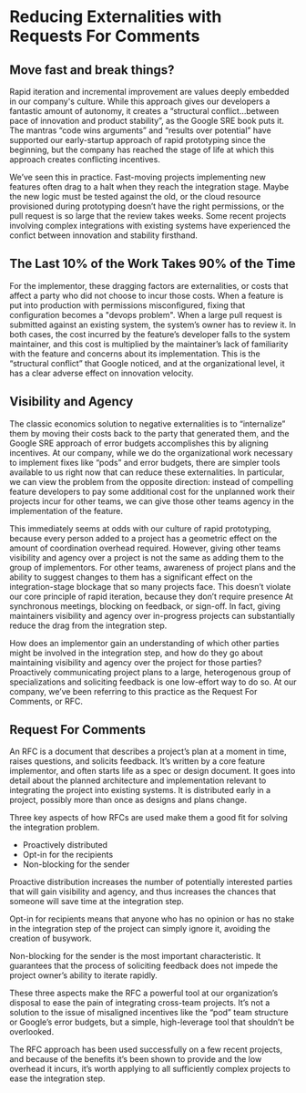 Reducing Externalities with Requests For Comments
=================================================

Move fast and break things?
---------------------------

Rapid iteration and incremental improvement are values deeply embedded in our company's culture. While this approach
gives our developers a fantastic amount of autonomy, it creates a “structural conflict…between pace of innovation and
product stability”, as the Google SRE book puts it. The mantras “code wins arguments” and “results over potential” have
supported our early-startup approach of rapid prototyping since the beginning, but the company has reached the stage of
life at which this approach creates conflicting incentives.

We’ve seen this in practice. Fast-moving projects implementing new features often drag to a halt when they reach the
integration stage. Maybe the new logic must be tested against the old, or the cloud resource provisioned during
prototyping doesn’t have the right permissions, or the pull request is so large that the review takes weeks. Some
recent projects involving complex integrations with existing systems have experienced the confict between innovation
and stability firsthand.

The Last 10% of the Work Takes 90% of the Time
----------------------------------------------

For the implementor, these dragging factors are externalities, or costs that affect a party who did not choose to
incur those costs. When a feature is put into production with permissions misconfigured, fixing that configuration
becomes a "devops problem". When a large pull request is submitted against an existing system, the system’s owner has
to review it. In both cases, the cost incurred by the feature’s developer falls to the system maintainer, and this cost
is multiplied by the maintainer’s lack of familiarity with the feature and concerns about its implementation. This is
the “structural conflict” that Google noticed, and at the organizational level, it has a clear adverse effect on
innovation velocity.

Visibility and Agency
---------------------

The classic economics solution to negative externalities is to “internalize” them by moving their costs back to the
party that generated them, and the Google SRE approach of error budgets accomplishes this by aligning incentives. At
our company, while we do the organizational work necessary to implement fixes like “pods” and error budgets, there are
simpler tools available to us right now that can reduce these externalities. In particular, we can view the problem
from the opposite direction: instead of compelling feature developers to pay some additional cost for the unplanned
work their projects incur for other teams, we can give those other teams agency in the implementation of the feature.

This immediately seems at odds with our culture of rapid prototyping, because every person added to a project has a
geometric effect on the amount of coordination overhead required. However, giving other teams visibility and agency
over a project is not the same as adding them to the group of implementors. For other teams, awareness of project plans
and the ability to suggest changes to them has a significant effect on the integration-stage blockage that so many
projects face. This doesn’t violate our core principle of rapid iteration, because they don’t require presence At
synchronous meetings, blocking on feedback, or sign-off. In fact, giving maintainers visibility and agency over
in-progress projects can substantially reduce the drag from the integration step.

How does an implementor gain an understanding of which other parties might be involved in the integration step, and
how do they go about maintaining visibility and agency over the project for those parties? Proactively communicating
project plans to a large, heterogenous group of specializations and soliciting feedback is one low-effort way to do so.
At our company, we’ve been referring to this practice as the Request For Comments, or RFC.

Request For Comments
--------------------

An RFC is a document that describes a project’s plan at a moment in time, raises questions, and solicits feedback.
It’s written by a core feature implementor, and often starts life as a spec or design document. It goes into detail
about the planned architecture and implementation relevant to integrating the project into existing systems. It is
distributed early in a project, possibly more than once as designs and plans change.

Three key aspects of how RFCs are used make them a good fit for solving the integration problem.

* Proactively distributed
* Opt-in for the recipients
* Non-blocking for the sender

Proactive distribution increases the number of potentially interested parties that will gain visibility and agency,
and thus increases the chances that someone will save time at the integration step.

Opt-in for recipients means that anyone who has no opinion or has no stake in the integration step of the project can
simply ignore it, avoiding the creation of busywork.

Non-blocking for the sender is the most important characteristic. It guarantees that the process of soliciting feedback
does not impede the project owner’s ability to iterate rapidly.

These three aspects make the RFC a powerful tool at our organization’s disposal to ease the pain of integrating
cross-team projects. It’s not a solution to the issue of misaligned incentives like the “pod” team structure or
Google’s error budgets, but a simple, high-leverage tool that shouldn’t be overlooked.

The RFC approach has been used successfully on a few recent projects, and because of the benefits it’s been shown to
provide and the low overhead it incurs, it’s worth applying to all sufficiently complex projects to ease the integration
step.